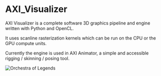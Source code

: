 # AXI_Visualizer

AXI Visualizer is a complete software 3D graphics pipeline and engine written with Python and OpenCL.

It uses scanline rasterization kernels which can be run on the CPU or the GPU compute units.

Currently the engine is used in AXI Animator, a simple and accessible rigging / skinning / posing tool.

![Orchestra of Legends](https://agentxindustries.neocities.org/Backgrounds/Visualizerbg4.png)
